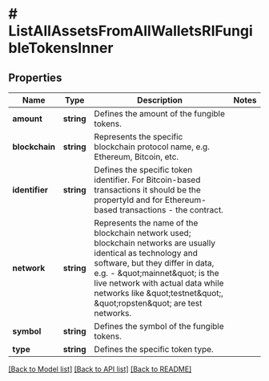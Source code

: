 # # ListAllAssetsFromAllWalletsRIFungibleTokensInner

## Properties

Name | Type | Description | Notes
------------ | ------------- | ------------- | -------------
**amount** | **string** | Defines the amount of the fungible tokens. |
**blockchain** | **string** | Represents the specific blockchain protocol name, e.g. Ethereum, Bitcoin, etc. |
**identifier** | **string** | Defines the specific token identifier. For Bitcoin-based transactions it should be the propertyId and for Ethereum-based transactions - the contract. |
**network** | **string** | Represents the name of the blockchain network used; blockchain networks are usually identical as technology and software, but they differ in data, e.g. - \&quot;mainnet\&quot; is the live network with actual data while networks like \&quot;testnet\&quot;, \&quot;ropsten\&quot; are test networks. |
**symbol** | **string** | Defines the symbol of the fungible tokens. |
**type** | **string** | Defines the specific token type. |

[[Back to Model list]](../../README.md#models) [[Back to API list]](../../README.md#endpoints) [[Back to README]](../../README.md)
